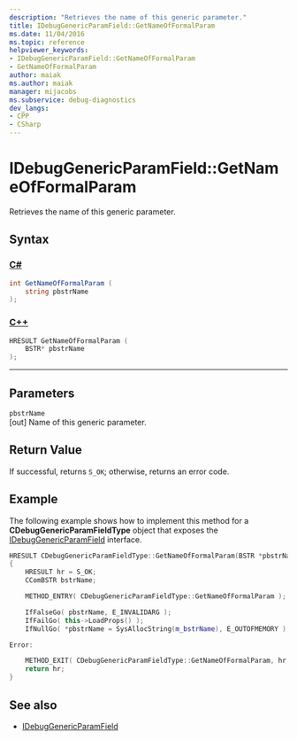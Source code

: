 ```yaml
---
description: "Retrieves the name of this generic parameter."
title: IDebugGenericParamField::GetNameOfFormalParam
ms.date: 11/04/2016
ms.topic: reference
helpviewer_keywords:
- IDebugGenericParamField::GetNameOfFormalParam
- GetNameOfFormalParam
author: maiak
ms.author: maiak
manager: mijacobs
ms.subservice: debug-diagnostics
dev_langs:
- CPP
- CSharp
---
```

# IDebugGenericParamField::GetNameOfFormalParam

Retrieves the name of this generic parameter.

## Syntax

### [C#](#tab/csharp)
```csharp
int GetNameOfFormalParam (
    string pbstrName
);
```
### [C++](#tab/cpp)
```cpp
HRESULT GetNameOfFormalParam (
    BSTR* pbstrName
);
```
---

## Parameters
`pbstrName`\
[out] Name of this generic parameter.

## Return Value
If successful, returns `S_OK`; otherwise, returns an error code.

## Example
The following example shows how to implement this method for a **CDebugGenericParamFieldType** object that exposes the [IDebugGenericParamField](../../../extensibility/debugger/reference/idebuggenericparamfield.md) interface.

```cpp
HRESULT CDebugGenericParamFieldType::GetNameOfFormalParam(BSTR *pbstrName)
{
    HRESULT hr = S_OK;
    CComBSTR bstrName;

    METHOD_ENTRY( CDebugGenericParamFieldType::GetNameOfFormalParam );

    IfFalseGo( pbstrName, E_INVALIDARG );
    IfFailGo( this->LoadProps() );
    IfNullGo( *pbstrName = SysAllocString(m_bstrName), E_OUTOFMEMORY );

Error:

    METHOD_EXIT( CDebugGenericParamFieldType::GetNameOfFormalParam, hr );
    return hr;
}
```

## See also
- [IDebugGenericParamField](../../../extensibility/debugger/reference/idebuggenericparamfield.md)

